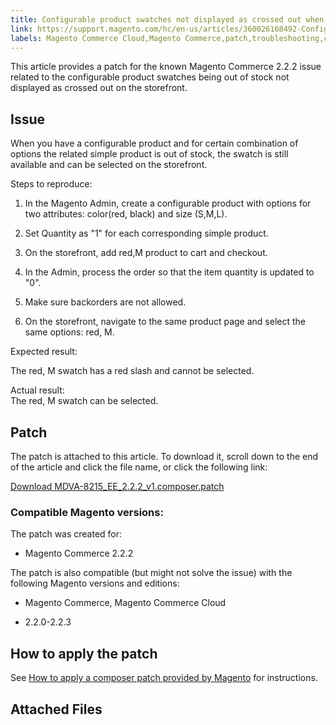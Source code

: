 ```yaml
---
title: Configurable product swatches not displayed as crossed out when out of stock 
link: https://support.magento.com/hc/en-us/articles/360026168492-Configurable-product-swatches-not-displayed-as-crossed-out-when-out-of-stock-
labels: Magento Commerce Cloud,Magento Commerce,patch,troubleshooting,configurable,known issues,2.2.2
---
```


This article provides a patch for the known Magento Commerce 2.2.2 issue related to the configurable product swatches being out of stock not displayed as crossed out on the storefront.

## Issue

When you have a configurable product and for certain combination of options the related simple product is out of stock, the swatch is still available and can be selected on the storefront.

Steps to reproduce:

1. In the Magento Admin, create a configurable product with options for two attributes: color(red, black) and size (S,M,L).

1. Set Quantity as "1" for each corresponding simple product.

1. On the storefront, add red,M product to cart and checkout.

1. In the Admin, process the order so that the item quantity is updated to "0".

10. Make sure backorders are not allowed.

12. On the storefront, navigate to the same product page and select the same options: red, M.

Expected result:

The red, M swatch has a red slash and cannot be selected.

Actual result:  
The red, M swatch can be selected.

## Patch

The patch is attached to this article. To download it, scroll down to the end of the article and click the file name, or click the following link:

[Download MDVA-8215\_EE\_2.2.2\_v1.composer.patch](https://support.magento.com/hc/article_attachments/360025640692/MDVA-8215_EE_2.2.2_v1.composer.patch)

### Compatible Magento versions:

The patch was created for:

* Magento Commerce 2.2.2

The patch is also compatible (but might not solve the issue) with the following Magento versions and editions:

* Magento Commerce, Magento Commerce Cloud

* 2.2.0-2.2.3

## How to apply the patch

See [How to apply a composer patch provided by Magento](https://support.magento.com/hc/en-us/articles/360028367731) for instructions.

## Attached Files

